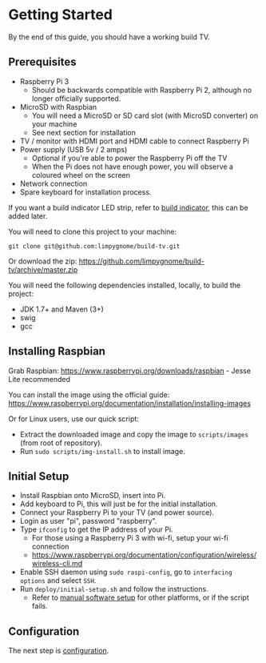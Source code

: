 # Getting Started
By the end of this guide, you should have a working build TV.


## Prerequisites
- Raspberry Pi 3
    - Should be backwards compatible with Raspberry Pi 2, although no longer officially supported.
- MicroSD with Raspbian
    - You will need a MicroSD or SD card slot (with MicroSD converter) on your machine
    - See next section for installation
- TV / monitor with HDMI port and HDMI cable to connect Raspberry Pi
- Power supply (USB 5v / 2 amps)
    - Optional if you're able to power the Raspberry Pi off the TV
    - When the Pi does not have enough power, you will observe a coloured wheel on the screen
- Network connection
- Spare keyboard for installation process.

If you want a build indicator LED strip, refer to [build indicator](build-indicator.md), this can be added later.

You will need to clone this project to your machine:

````
git clone git@github.com:limpygnome/build-tv.git
````

Or download the zip:
<https://github.com/limpygnome/build-tv/archive/master.zip>

You will need the following dependencies installed, locally, to build the project:
- JDK 1.7+ and Maven (3+)
- swig
- gcc

## Installing Raspbian
Grab Raspbian:
<https://www.raspberrypi.org/downloads/raspbian> - Jesse Lite recommended

You can install the image using the official guide:
<https://www.raspberrypi.org/documentation/installation/installing-images>

Or for Linux users, use our quick script:

- Extract the downloaded image and copy the image to `scripts/images` (from root of repository).
- Run `sudo scripts/img-install.sh` to install image.


## Initial Setup
- Install Raspbian onto MicroSD, insert into Pi.
- Add keyboard to Pi, this will just be for the initial installation.
- Connect your Raspberry Pi to your TV (and power source).
- Login as user "pi", password "raspberry".
- Type `ifconfig` to get the IP address of your Pi.
    - For those using a Raspberry Pi 3 with wi-fi, setup your wi-fi connection
    - <https://www.raspberrypi.org/documentation/configuration/wireless/wireless-cli.md>
- Enable SSH daemon using `sudo raspi-config`, go to `interfacing options` and select `SSH`.
- Run `deploy/initial-setup.sh` and follow the instructions.
    - Refer to [manual software setup](manual-software-setup.md) for other platforms, or if the script fails.

## Configuration
The next step is [configuration](config/README.md).
